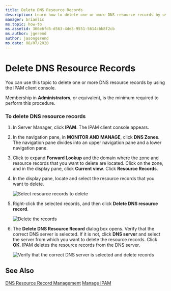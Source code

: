 ```yaml
---
title: Delete DNS Resource Records
description: Learn how to delete one or more DNS resource records by using the IPAM client console.
manager: brianlic
ms.topic: how-to
ms.assetid: 366e6fd5-d563-4de3-9551-5614cbb8f2cb
ms.author: jgerend
author: jasongerend
ms.date: 08/07/2020
---
```

# Delete DNS Resource Records

You can use this topic to delete one or more DNS resource records by using the IPAM client console.

Membership in **Administrators**, or equivalent, is the minimum required to perform this procedure.

### To delete DNS resource records

1.  In Server Manager, click  **IPAM**. The IPAM client console appears.

2.  In the navigation pane, in **MONITOR AND MANAGE**, click **DNS Zones**.  The navigation pane divides into an upper navigation pane and a lower navigation pane.

3.  Click to expand **Forward Lookup** and the domain where the zone and resource records that you want to delete are located. Click on the zone, and in the display pane, click **Current view**. Click **Resource Records**.

4.  In the display pane, locate and select the resource records that you want to delete.

    ![Select resource records to delete](../../media/Delete-DNS-Resource-Records/ipam_DeleteRR_01.jpg)

5.  Right-click the selected records, and then click **Delete DNS resource record**.

    ![Delete the records](../../media/Delete-DNS-Resource-Records/ipam_DeleteRR_02.jpg)

6.  The **Delete DNS Resource Record** dialog box opens. Verify that the correct DNS server is selected. If it is not, click **DNS server** and select the server from which you want to delete the resource records. Click **OK**. IPAM deletes the resource records from the DNS server.

    ![Verify that the correct DNS server is selected and delete records](../../media/Delete-DNS-Resource-Records/ipam_DeleteRR_03.jpg)

## See Also
[DNS Resource Record Management](DNS-Resource-Record-Management.md)
[Manage IPAM](Manage-IPAM.md)



